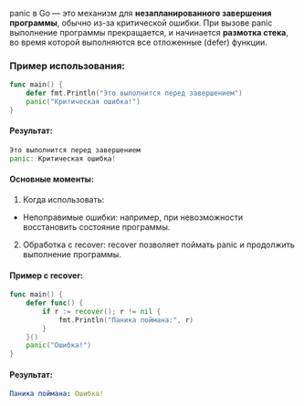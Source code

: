 panic в Go — это механизм для **незапланированного завершения программы**, обычно из-за критической ошибки. При вызове panic выполнение программы прекращается, и начинается **размотка стека**, во время которой выполняются все отложенные (defer) функции.
### Пример использования:
```go
func main() {
    defer fmt.Println("Это выполнится перед завершением")
    panic("Критическая ошибка!")
}
```
#### Результат:
```go
Это выполнится перед завершением
panic: Критическая ошибка!
```
#### Основные моменты:
1. Когда использовать:
- Непоправимые ошибки: например, при невозможности восстановить состояние программы.
2. Обработка с recover:
recover позволяет поймать panic и продолжить выполнение программы.
#### Пример с recover:
```go
func main() {
    defer func() {
        if r := recover(); r != nil {
            fmt.Println("Паника поймана:", r)
        }
    }()
    panic("Ошибка!")
}
```
#### Результат:
```yaml
Паника поймана: Ошибка!
```
